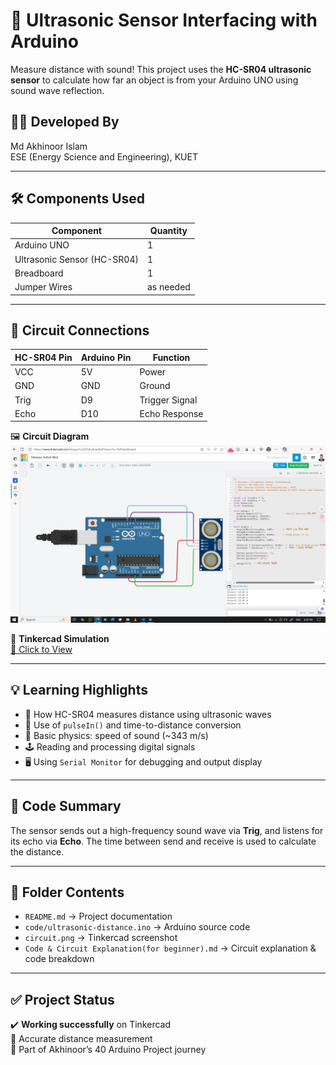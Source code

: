 # 📏 Ultrasonic Sensor Interfacing with Arduino

Measure distance with sound! This project uses the **HC-SR04 ultrasonic sensor** to calculate how far an object is from your Arduino UNO using sound wave reflection.

## 👨‍🎓 Developed By
Md Akhinoor Islam  
ESE (Energy Science and Engineering), KUET

---

## 🛠️ Components Used

| Component             | Quantity |
|------------------------|----------|
| Arduino UNO             | 1        |
| Ultrasonic Sensor (HC-SR04) | 1     |
| Breadboard              | 1        |
| Jumper Wires            | as needed |

---

## 🔌 Circuit Connections

| HC-SR04 Pin | Arduino Pin | Function         |
|-------------|-------------|------------------|
| VCC         | 5V          | Power             |
| GND         | GND         | Ground            |
| Trig        | D9          | Trigger Signal    |
| Echo        | D10         | Echo Response     |

🖼️ **Circuit Diagram**  
![circuit](Circuit.png)

🔗 **Tinkercad Simulation**  
[🔗 Click to View](https://www.tinkercad.com/things/cCuOhTyFwlL-07-ultrasonic-sensor-interfacing)

---

## 💡 Learning Highlights

- 🧠 How HC-SR04 measures distance using ultrasonic waves
- 📏 Use of `pulseIn()` and time-to-distance conversion
- 🧪 Basic physics: speed of sound (~343 m/s)
- 🕹️ Reading and processing digital signals
- 🖥️ Using `Serial Monitor` for debugging and output display

---

## 📜 Code Summary

The sensor sends out a high-frequency sound wave via **Trig**, and listens for its echo via **Echo**. The time between send and receive is used to calculate the distance.

---

## 📂 Folder Contents

- `README.md` → Project documentation  
- `code/ultrasonic-distance.ino` → Arduino source code  
- `circuit.png` → Tinkercad screenshot  
- `Code & Circuit Explanation(for beginner).md` → Circuit explanation & code breakdown  
---

## ✅ Project Status

✔️ **Working successfully** on Tinkercad  
📏 Accurate distance measurement  
🧭 Part of Akhinoor’s 40 Arduino Project journey  
